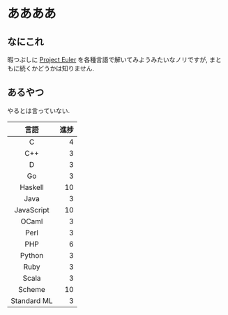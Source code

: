 # ああああ
## なにこれ
暇つぶしに [Project Euler](https://projecteuler.net) を各種言語で解いてみようみたいなノリですが, まともに続くかどうかは知りません.

## あるやつ
やるとは言っていない.

|     言語    | 進捗 |
| :---------: | ---: |
|      C      |    4 |
|     C++     |    3 |
|      D      |    3 |
|      Go     |    3 |
|   Haskell   |   10 |
|     Java    |    3 |
|  JavaScript |   10 |
|    OCaml    |    3 |
|     Perl    |    3 |
|     PHP     |    6 |
|    Python   |    3 |
|     Ruby    |    3 |
|    Scala    |    3 |
|    Scheme   |   10 |
| Standard ML |    3 |
